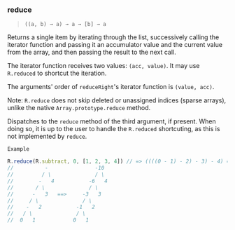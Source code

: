 ### reduce

> ```((a, b) → a) → a → [b] → a```

Returns a single item by iterating through the list, successively calling the iterator function and passing it an accumulator value and the current value from the array, and then passing the result to the next call.

The iterator function receives two values: `(acc, value)`. It may use `R.reduced` to shortcut the iteration.

The arguments' order of `reduceRight`'s iterator function is `(value, acc)`.

Note: `R.reduce` does not skip deleted or unassigned indices (sparse arrays), unlike the native `Array.prototype.reduce` method.

Dispatches to the `reduce` method of the third argument, if present. When doing so, it is up to the user to handle the `R.reduced` shortcuting, as this is not implemented by `reduce`.

`Example`

```js
R.reduce(R.subtract, 0, [1, 2, 3, 4]) // => ((((0 - 1) - 2) - 3) - 4) = -10
//          -               -10
//         / \              / \
//        -   4           -6   4
//       / \              / \
//      -   3   ==>     -3   3
//     / \              / \
//    -   2           -1   2
//   / \              / \
//  0   1            0   1
```